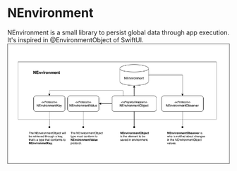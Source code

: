 # NEnvironment

NEnvironment is a small library to persist global data through app execution. It's inspired in @EnvironmentObject of SwiftUI.
<img src="NEnvironment.png"></img>
